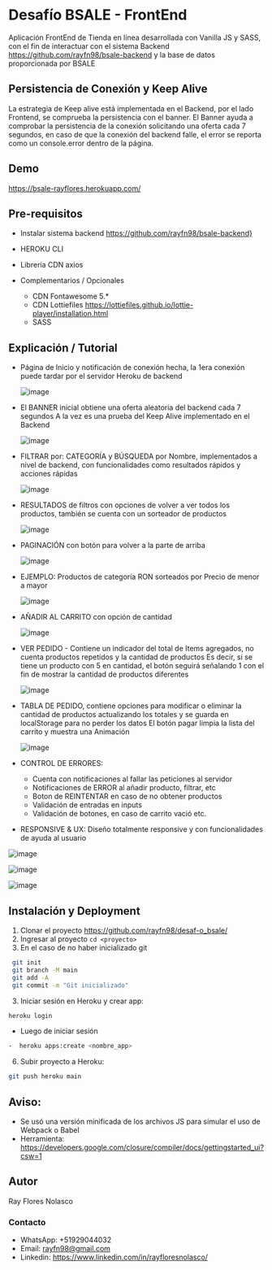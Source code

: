 # Desafío BSALE - FrontEnd
Aplicación FrontEnd de Tienda en línea desarrollada con Vanilla JS y SASS, con el fin de interactuar con el sistema Backend https://github.com/rayfn98/bsale-backend
y la base de datos proporcionada por BSALE

## Persistencia de Conexión y Keep Alive
La estrategia de Keep alive está implementada en el Backend, por el lado Frontend, se comprueba la persistencia con el banner.
El Banner ayuda a comprobar la persistencia de la conexión solicitando una oferta cada 7 segundos, en caso de que la conexión del backend falle, el error se reporta como un console.error dentro de la página.


## Demo
https://bsale-rayflores.herokuapp.com/

## Pre-requisitos
- Instalar sistema backend https://github.com/rayfn98/bsale-backend}
- HEROKU CLI
- Librería CDN axios

- Complementarios / Opcionales
  - CDN Fontawesome 5.*
  - CDN Lottiefiles https://lottiefiles.github.io/lottie-player/installation.html
  - SASS


## Explicación / Tutorial
- Página de Inicio y notificación de conexión hecha, la 1era conexión puede tardar por el servidor Heroku de backend
  
  ![image](https://user-images.githubusercontent.com/47233742/173272479-3e943b50-d80b-48d0-886c-741fcfe705db.png)
  
- El BANNER inicial obtiene una oferta aleatoria del backend cada 7 segundos
  A la vez es una prueba del Keep Alive implementado en el Backend
  
  ![image](https://user-images.githubusercontent.com/47233742/173273311-61dc1554-df4d-4228-a905-cfddd672af84.png)
  
- FILTRAR por: CATEGORÍA y BÚSQUEDA por Nombre, implementados a nivel de backend, con funcionalidades como resultados rápidos y acciones rápidas
  
  ![image](https://user-images.githubusercontent.com/47233742/173273623-737eaaea-563c-4399-9957-4e7f11b6bce1.png)
  
- RESULTADOS de filtros con opciones de volver a ver todos los productos, también se cuenta con un sorteador de productos
  
  ![image](https://user-images.githubusercontent.com/47233742/173273703-afeaebf5-c503-4ffd-a54f-6312d1985580.png)
  
- PAGINACIÓN con botón para volver a la parte de arriba
  
  ![image](https://user-images.githubusercontent.com/47233742/173274562-92dd426a-9dd1-43a8-82b7-d0d9623d7426.png)
  
- EJEMPLO: Productos de categoría RON sorteados por Precio de menor a mayor
  
  ![image](https://user-images.githubusercontent.com/47233742/173273812-c4333eba-9b58-4ee9-a1cc-5e8f1cb04e56.png)
  
- AÑADIR AL CARRITO con opción de cantidad
  
  ![image](https://user-images.githubusercontent.com/47233742/173273879-032dcc2b-9a3b-49bb-9eff-928b67b68211.png)
  
- VER PEDIDO - Contiene un indicador del total de Items agregados, no cuenta productos repetidos y la cantidad de productos
  Es decir, si se tiene un producto con 5 en cantidad, el botón seguirá señalando 1 con el fin de mostrar la cantidad de productos diferentes
  
  ![image](https://user-images.githubusercontent.com/47233742/173273972-501a8ed0-03c4-45ea-8771-05bb16d27e6b.png)
  
- TABLA DE PEDIDO, contiene opciones para modificar o eliminar la cantidad de productos actualizando los totales y se guarda en localStorage para no perder los datos
  El botón pagar limpia la lista del carrito y muestra una Animación
  
  ![image](https://user-images.githubusercontent.com/47233742/173274364-ff199f1a-c748-49fc-af09-249deeaaab27.png)
  
- CONTROL DE ERRORES:
  - Cuenta con notificaciones al fallar las peticiones al servidor
  - Notificaciones de ERROR al añadir producto, filtrar, etc
  - Boton de REINTENTAR en caso de no obtener productos  
  - Validación de entradas en inputs
  - Validación de botones, en caso de carrito vació etc.
 
- RESPONSIVE & UX: Diseño totalmente responsive y con funcionalidades de ayuda al usuario
  
![image](https://user-images.githubusercontent.com/47233742/173274760-8859314e-b24d-435d-bb7f-087dafcc5ec1.png)

![image](https://user-images.githubusercontent.com/47233742/173274927-5f6d0f82-8f8a-46b7-b18b-b5fd8470b779.png)

![image](https://user-images.githubusercontent.com/47233742/173274953-f3bf5486-c192-44d4-81ce-cc80c8d0d8a5.png)



 
## Instalación y Deployment
1. Clonar el proyecto https://github.com/rayfn98/desaf-o_bsale/
2. Ingresar al proyecto ``` cd <proyecto> ```
3. En el caso de no haber inicializado git
```bash
 git init
 git branch -M main
 git add -A
 git commit -m "Git inicializado"
```
3. Iniciar sesión en Heroku y crear app:
```bash
heroku login
```
- Luego de iniciar sesión 
```bash
-  heroku apps:create <nombre_app>
```
6. Subir proyecto a Heroku: 
```bash 
git push heroku main
```
## Aviso:
* Se usó una versión minificada de los archivos JS para simular el uso de Webpack o Babel
* Herramienta: https://developers.google.com/closure/compiler/docs/gettingstarted_ui?csw=1

## Autor
Ray Flores Nolasco
### Contacto
- WhatsApp: +51929044032
- Email: rayfn98@gmail.com
- Linkedin: https://www.linkedin.com/in/rayfloresnolasco/
